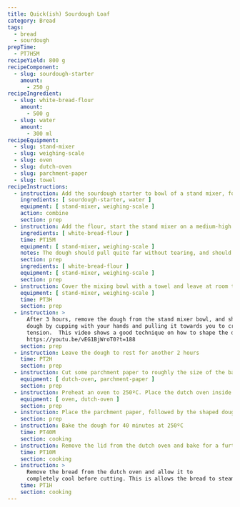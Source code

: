 ```yaml
---
title: Quick(ish) Sourdough Loaf
category: Bread
tags: 
  - bread
  - sourdough
prepTime:
  - PT7H5M
recipeYield: 800 g
recipeComponent:
  - slug: sourdough-starter
    amount:
      - 250 g
recipeIngredient:
  - slug: white-bread-flour
    amount:
      - 500 g
  - slug: water
    amount:
      - 300 ml
recipeEquipment:
  - slug: stand-mixer
  - slug: weighing-scale
  - slug: oven
  - slug: dutch-oven
  - slug: parchment-paper
  - slug: towel
recipeInstructions:
  - instruction: Add the sourdough starter to bowl of a stand mixer, followed by the water. Mix this until all of the starter has dissolved into the water
    ingredients: [ sourdough-starter, water ]
    equipment: [ stand-mixer, weighing-scale ]
    action: combine
    section: prep
  - instruction: Add the flour, start the stand mixer on a medium-high speed, leave running for 15 minutes or until the dough is no longer sticking to the sides of the bowl.
    ingredients: [ white-bread-flour ]
    time: PT15M
    equipment: [ stand-mixer, weighing-scale ]
    notes: The dough should pull quite far without tearing, and should be able to stretch to the point where it is semi transparent, again, without tearing.
    section: prep
    ingredients: [ white-bread-flour ]
    equipment: [ stand-mixer, weighing-scale ]
    section: prep
  - instruction: Cover the mixing bowl with a towel and leave at room temperature for 3 hours.
    equipment: [ stand-mixer, weighing-scale ]
    time: PT3H
    section: prep
  - instruction: >
      After 3 hours, remove the dough from the stand mixer bowl, and shape the
      dough by cupping with your hands and pulling it towards you to create
      tension.  This video shows a good technique on how to shape the dough:
      https://youtu.be/vEG1BjWroT0?t=188
    section: prep
  - instruction: Leave the dough to rest for another 2 hours
    time: PT2H
    section: prep
  - instruction: Cut some parchment paper to roughly the size of the base of the pan
    equipment: [ dutch-oven, parchment-paper ]
    section: prep
  - instruction: Preheat an oven to 250ºC. Place the dutch oven inside the oven to also preheat.
    equipment: [ oven, dutch-oven ]
    section: prep
  - instruction: Place the parchment paper, followed by the shaped dough into the preheated dough-oven and cover with the lid.
    section: prep
  - instruction: Bake the dough for 40 minutes at 250ºC
    time: PT40M
    section: cooking
  - instruction: Remove the lid from the dutch oven and bake for a further 10 minutes or until the top is crispy and brown
    time: PT10M
    section: cooking
  - instruction: >
      Remove the bread from the dutch oven and allow it to
      completely cool before cutting. This is allows the bread to steam further.
    time: PT1H
    section: cooking
---
```

